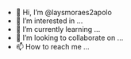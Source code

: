 - 👋 Hi, I’m @laysmoraes2apolo
- 👀 I’m interested in ...
- 🌱 I’m currently learning ...
- 💞️ I’m looking to collaborate on ...
- 📫 How to reach me ...

<!---
laysmoraes2apolo/laysmoraes2apolo is a ✨ special ✨ repository because its `README.md` (this file) appears on your GitHub profile.
You can click the Preview link to take a look at your changes.
--->
